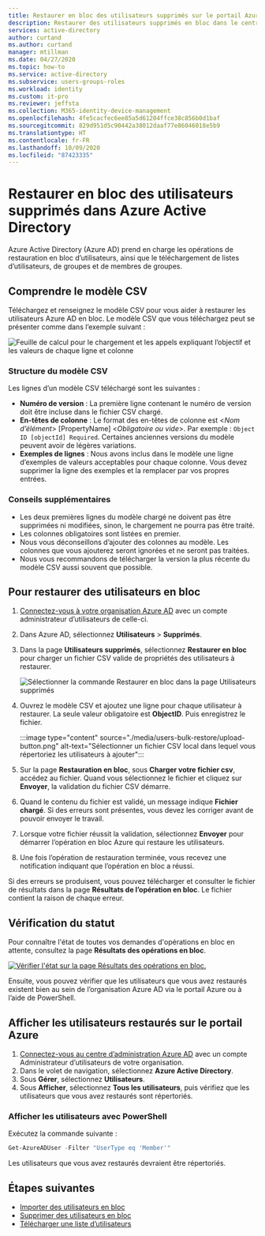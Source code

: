 ```yaml
---
title: Restaurer en bloc des utilisateurs supprimés sur le portail Azure Active Directory | Microsoft Docs
description: Restaurer des utilisateurs supprimés en bloc dans le centre d’administration Azure AD dans Azure Active Directory
services: active-directory
author: curtand
ms.author: curtand
manager: mtillman
ms.date: 04/27/2020
ms.topic: how-to
ms.service: active-directory
ms.subservice: users-groups-roles
ms.workload: identity
ms.custom: it-pro
ms.reviewer: jeffsta
ms.collection: M365-identity-device-management
ms.openlocfilehash: 4fe5cacfec6ee85a5d61204ffce38c856b0d1baf
ms.sourcegitcommit: 829d951d5c90442a38012daaf77e86046018e5b9
ms.translationtype: HT
ms.contentlocale: fr-FR
ms.lasthandoff: 10/09/2020
ms.locfileid: "87423335"
---
```

# <a name="bulk-restore-deleted-users-in-azure-active-directory"></a>Restaurer en bloc des utilisateurs supprimés dans Azure Active Directory

Azure Active Directory (Azure AD) prend en charge les opérations de restauration en bloc d’utilisateurs, ainsi que le téléchargement de listes d’utilisateurs, de groupes et de membres de groupes.

## <a name="understand-the-csv-template"></a>Comprendre le modèle CSV

Téléchargez et renseignez le modèle CSV pour vous aider à restaurer les utilisateurs Azure AD en bloc. Le modèle CSV que vous téléchargez peut se présenter comme dans l’exemple suivant :

![Feuille de calcul pour le chargement et les appels expliquant l’objectif et les valeurs de chaque ligne et colonne](./media/users-bulk-restore/understand-template.png)

### <a name="csv-template-structure"></a>Structure du modèle CSV

Les lignes d’un modèle CSV téléchargé sont les suivantes :

- **Numéro de version** : La première ligne contenant le numéro de version doit être incluse dans le fichier CSV chargé.
- **En-têtes de colonne** : Le format des en-têtes de colonne est &lt;*Nom d’élément*&gt; [PropertyName] &lt;*Obligatoire ou vide*&gt;. Par exemple : `Object ID [objectId] Required`. Certaines anciennes versions du modèle peuvent avoir de légères variations.
- **Exemples de lignes** : Nous avons inclus dans le modèle une ligne d’exemples de valeurs acceptables pour chaque colonne. Vous devez supprimer la ligne des exemples et la remplacer par vos propres entrées.

### <a name="additional-guidance"></a>Conseils supplémentaires

- Les deux premières lignes du modèle chargé ne doivent pas être supprimées ni modifiées, sinon, le chargement ne pourra pas être traité.
- Les colonnes obligatoires sont listées en premier.
- Nous vous déconseillons d’ajouter des colonnes au modèle. Les colonnes que vous ajouterez seront ignorées et ne seront pas traitées.
- Nous vous recommandons de télécharger la version la plus récente du modèle CSV aussi souvent que possible.

## <a name="to-bulk-restore-users"></a>Pour restaurer des utilisateurs en bloc

1. [Connectez-vous à votre organisation Azure AD](https://aad.portal.azure.com) avec un compte administrateur d’utilisateurs de celle-ci.
1. Dans Azure AD, sélectionnez **Utilisateurs** > **Supprimés**.
1. Dans la page **Utilisateurs supprimés**, sélectionnez **Restaurer en bloc** pour charger un fichier CSV valide de propriétés des utilisateurs à restaurer.

    ![Sélectionner la commande Restaurer en bloc dans la page Utilisateurs supprimés](./media/users-bulk-restore/bulk-restore.png)

1. Ouvrez le modèle CSV et ajoutez une ligne pour chaque utilisateur à restaurer. La seule valeur obligatoire est **ObjectID**. Puis enregistrez le fichier.

    :::image type="content" source="./media/users-bulk-restore/upload-button.png" alt-text="Sélectionner un fichier CSV local dans lequel vous répertoriez les utilisateurs à ajouter":::

1. Sur la page **Restauration en bloc**, sous **Charger votre fichier csv**, accédez au fichier. Quand vous sélectionnez le fichier et cliquez sur **Envoyer**, la validation du fichier CSV démarre.
1. Quand le contenu du fichier est validé, un message indique **Fichier chargé**. Si des erreurs sont présentes, vous devez les corriger avant de pouvoir envoyer le travail.
1. Lorsque votre fichier réussit la validation, sélectionnez **Envoyer** pour démarrer l’opération en bloc Azure qui restaure les utilisateurs.
1. Une fois l’opération de restauration terminée, vous recevez une notification indiquant que l’opération en bloc a réussi.

Si des erreurs se produisent, vous pouvez télécharger et consulter le fichier de résultats dans la page **Résultats de l’opération en bloc**. Le fichier contient la raison de chaque erreur.

## <a name="check-status"></a>Vérification du statut

Pour connaître l'état de toutes vos demandes d'opérations en bloc en attente, consultez la page **Résultats des opérations en bloc**.

[![Vérifier l'état sur la page Résultats des opérations en bloc.](media/users-bulk-restore/bulk-center.png)](media/users-bulk-restore/bulk-center.png#lightbox)

Ensuite, vous pouvez vérifier que les utilisateurs que vous avez restaurés existent bien au sein de l’organisation Azure AD via le portail Azure ou à l’aide de PowerShell.

## <a name="view-restored-users-in-the-azure-portal"></a>Afficher les utilisateurs restaurés sur le portail Azure

1. [Connectez-vous au centre d’administration Azure AD](https://aad.portal.azure.com) avec un compte Administrateur d’utilisateurs de votre organisation.
1. Dans le volet de navigation, sélectionnez **Azure Active Directory**.
1. Sous **Gérer**, sélectionnez **Utilisateurs**.
1. Sous **Afficher**, sélectionnez **Tous les utilisateurs**, puis vérifiez que les utilisateurs que vous avez restaurés sont répertoriés.

### <a name="view-users-with-powershell"></a>Afficher les utilisateurs avec PowerShell

Exécutez la commande suivante :

``` PowerShell
Get-AzureADUser -Filter "UserType eq 'Member'"
```

Les utilisateurs que vous avez restaurés devraient être répertoriés.

## <a name="next-steps"></a>Étapes suivantes

- [Importer des utilisateurs en bloc](users-bulk-add.md)
- [Supprimer des utilisateurs en bloc](users-bulk-delete.md)
- [Télécharger une liste d’utilisateurs](users-bulk-download.md)
